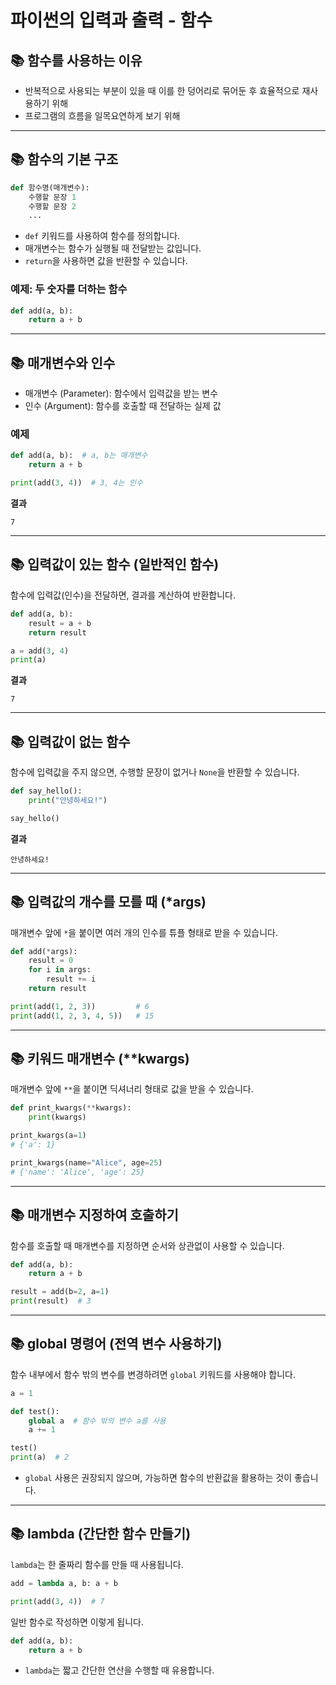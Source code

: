 # 파이썬의 입력과 출력 - 함수

## 📚 함수를 사용하는 이유

- 반복적으로 사용되는 부분이 있을 때 이를 한 덩어리로 묶어둔 후 효율적으로 재사용하기 위해  
- 프로그램의 흐름을 일목요연하게 보기 위해

---

## 📚 함수의 기본 구조

```python
def 함수명(매개변수):
    수행할 문장 1
    수행할 문장 2
    ...
```

- `def` 키워드를 사용하여 함수를 정의합니다.  
- 매개변수는 함수가 실행될 때 전달받는 값입니다.  
- `return`을 사용하면 값을 반환할 수 있습니다.

### 예제: 두 숫자를 더하는 함수

```python
def add(a, b):
    return a + b
```

---

## 📚 매개변수와 인수

- 매개변수 (Parameter): 함수에서 입력값을 받는 변수  
- 인수 (Argument): 함수를 호출할 때 전달하는 실제 값

### 예제

```python
def add(a, b):  # a, b는 매개변수
    return a + b

print(add(3, 4))  # 3, 4는 인수
```

**결과**

```
7
```

---

## 📚 입력값이 있는 함수 (일반적인 함수)

함수에 입력값(인수)을 전달하면, 결과를 계산하여 반환합니다.

```python
def add(a, b):
    result = a + b
    return result

a = add(3, 4)
print(a)
```

**결과**

```
7
```

---

## 📚 입력값이 없는 함수

함수에 입력값을 주지 않으면, 수행할 문장이 없거나 `None`을 반환할 수 있습니다.

```python
def say_hello():
    print("안녕하세요!")

say_hello()
```

**결과**

```
안녕하세요!
```

---

## 📚 입력값의 개수를 모를 때 (*args)

매개변수 앞에 `*`을 붙이면 여러 개의 인수를 튜플 형태로 받을 수 있습니다.

```python
def add(*args):
    result = 0
    for i in args:
        result += i
    return result

print(add(1, 2, 3))         # 6
print(add(1, 2, 3, 4, 5))   # 15
```

---

## 📚 키워드 매개변수 (**kwargs)

매개변수 앞에 `**`을 붙이면 딕셔너리 형태로 값을 받을 수 있습니다.

```python
def print_kwargs(**kwargs):
    print(kwargs)

print_kwargs(a=1)  
# {'a': 1}

print_kwargs(name="Alice", age=25)  
# {'name': 'Alice', 'age': 25}
```

---

## 📚 매개변수 지정하여 호출하기

함수를 호출할 때 매개변수를 지정하면 순서와 상관없이 사용할 수 있습니다.

```python
def add(a, b):
    return a + b

result = add(b=2, a=1)
print(result)  # 3
```

---

## 📚 global 명령어 (전역 변수 사용하기)

함수 내부에서 함수 밖의 변수를 변경하려면 `global` 키워드를 사용해야 합니다.

```python
a = 1

def test():
    global a  # 함수 밖의 변수 a를 사용
    a += 1

test()
print(a)  # 2
```

- `global` 사용은 권장되지 않으며, 가능하면 함수의 반환값을 활용하는 것이 좋습니다.

---

## 📚 lambda (간단한 함수 만들기)

`lambda`는 한 줄짜리 함수를 만들 때 사용됩니다.

```python
add = lambda a, b: a + b

print(add(3, 4))  # 7
```

일반 함수로 작성하면 이렇게 됩니다.

```python
def add(a, b):
    return a + b
```

- `lambda`는 짧고 간단한 연산을 수행할 때 유용합니다.
